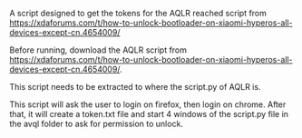 A script designed to get the tokens for the AQLR reached script from https://xdaforums.com/t/how-to-unlock-bootloader-on-xiaomi-hyperos-all-devices-except-cn.4654009/

Before running, download the AQLR script from https://xdaforums.com/t/how-to-unlock-bootloader-on-xiaomi-hyperos-all-devices-except-cn.4654009/.

This script needs to be extracted to where the script.py of AQLR is.

This script will ask the user to login on firefox, then login on chrome. After that, it will create a token.txt file and start 4 windows of the script.py file in the avql folder to ask for permission to unlock.
